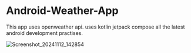 # Android-Weather-App
This app uses openweather api. uses kotlin jetpack compose all the latest android development practises. 


![Screenshot_20241112_142854](https://github.com/user-attachments/assets/bb17bceb-98e7-434e-a951-a42031a185f4)
